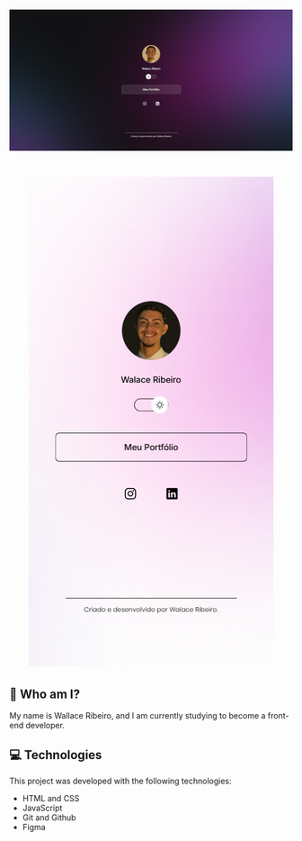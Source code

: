 <h1 align="center">
    <img src="/assets/wallpaper1.png">
</h1>

<h1 align="center">    
    <img src="/assets/wallpaper2.png">
</h1>




## 🚀 Who am I?

My name is Wallace Ribeiro, and I am currently studying to become a front-end developer.



## 💻 Technologies

This project was developed with the following technologies:

- HTML and CSS
- JavaScript
- Git and Github
- Figma
